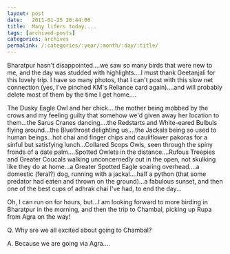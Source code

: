 ```yaml
---
layout: post
date:	2011-01-25 20:44:00
title:  Many lifers today....
tags: [archived-posts]
categories: archives
permalink: /:categories/:year/:month/:day/:title/
---
```

Bharatpur hasn't disappointed....we saw so many birds that were new to me, and the day was studded with highlights....I must thank Geetanjali for this lovely trip. I have so many photos, that I can't post with this slow net connection (yes, I've pinched KM's Reliance card again)....and will probably delete most of them by the time I get home....

The Dusky Eagle Owl and her chick....the mother being mobbed by the crows and my feeling guilty that somehow we'd given away her location to them...the Sarus Cranes dancing....the Redstarts and White-eared Bulbuls flying around...the Bluethroat delighting us....the Jackals being so used to human beings...hot chai and finger chips and cauliflower pakoras for a sinful but satisfying lunch...Collared Scops Owls, seen through the spiny fronds of a date palm....Spotted Owlets in the distance....Rufous Treepies and Greater Coucals walking unconcernedly out in the open, not skulking like they do at home...a Greater Spotted Eagle soaring overhead....a domestic (feral?) dog, running with a jackal....half a python (that some predator had eaten and thrown on the ground)...a fabulous sunset, and then one of the best cups of adhrak chai I've had, to end the day...

Oh, I can run on for hours, but...I am looking forward to more birding in Bharatpur in the morning, and then the trip to Chambal, picking up Rupa from Agra on the way!

Q. Why are we all excited about going to Chambal?

A. Because we are going via Agra....
